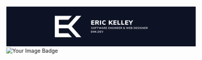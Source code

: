 [![Eric Kelley - Header Banner](https://github.com/emkelley/emkelley/raw/master/assets/banner.svg)](https://emk.dev)
<img src="https://tryhackme-badges.s3.amazonaws.com/emk.dev.png?v=i3g" alt="Your Image Badge" />

